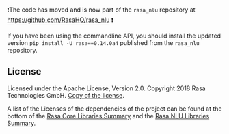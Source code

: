 ❗️The code has moved and is now part of the `rasa_nlu` repository at https://github.com/RasaHQ/rasa_nlu ❗️

If you have been using the commandline API, you should install the updated version `pip install -U rasa==0.14.0a4` published from the `rasa_nlu` repository.

## License
Licensed under the Apache License, Version 2.0. Copyright 2018 Rasa Technologies GmbH. [Copy of the license](LICENSE.txt).

A list of the Licenses of the dependencies of the project can be found at
the bottom of the
[Rasa Core Libraries Summary](https://libraries.io/github/RasaHQ/rasa_core) and the [Rasa NLU Libraries Summary](https://libraries.io/github/RasaHQ/rasa_nlu).
